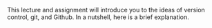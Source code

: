 This lecture and assignment will introduce you to the ideas of version control, git, and Github. 
In a nutshell, here is a brief explanation. 
